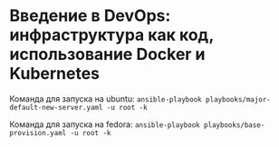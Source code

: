 # Введение в DevOps: инфраструктура как код, использование Docker и Kubernetes

Команда для запуска на ubuntu:
```ansible-playbook playbooks/major-default-new-server.yaml -u root -k```

Команда для запуска на fedora:
```ansible-playbook playbooks/base-provision.yaml -u root -k```

